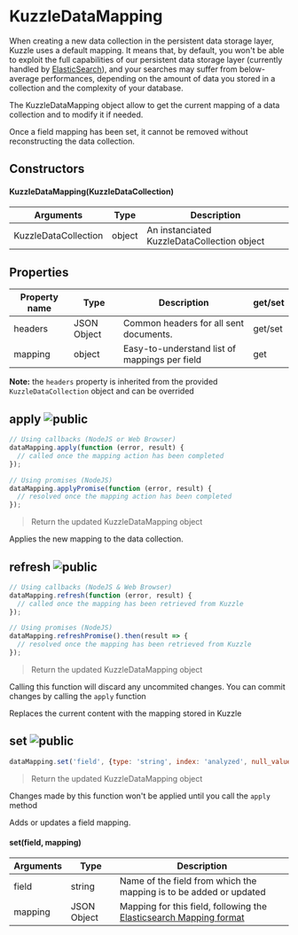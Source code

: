 # KuzzleDataMapping

When creating a new data collection in the persistent data storage layer, Kuzzle uses a default mapping.
It means that, by default, you won't be able to exploit the full capabilities of our persistent data storage layer (currently handled by [ElasticSearch](https://www.elastic.co/products/elasticsearch)), and your searches may suffer from below-average performances, depending on the amount of data you stored in a collection and the complexity of your database.

The KuzzleDataMapping object allow to get the current mapping of a data collection and to modify it if needed.

<aside class="notice">
Once a field mapping has been set, it cannot be removed without reconstructing the data collection.
</aside>

## Constructors

#### KuzzleDataMapping(KuzzleDataCollection)

| Arguments | Type | Description |
|---------------|---------|----------------------------------------|
| KuzzleDataCollection | object | An instanciated KuzzleDataCollection object |

## Properties

| Property name | Type | Description | get/set |
|--------------|--------|-----------------------------------|---------|
| headers | JSON Object | Common headers for all sent documents. | get/set |
| mapping | object | Easy-to-understand list of mappings per field | get |

**Note:** the ``headers`` property is inherited from the provided ``KuzzleDataCollection`` object and can be overrided

## apply ![public](./images/public.png)

```js
// Using callbacks (NodeJS or Web Browser)
dataMapping.apply(function (error, result) {
  // called once the mapping action has been completed
});

// Using promises (NodeJS)
dataMapping.applyPromise(function (error, result) {
  // resolved once the mapping action has been completed
});
```

> Return the updated KuzzleDataMapping object

Applies the new mapping to the data collection.

## refresh ![public](./images/public.png)

```js
// Using callbacks (NodeJS & Web Browser)
dataMapping.refresh(function (error, result) {
  // called once the mapping has been retrieved from Kuzzle
});

// Using promises (NodeJS)
dataMapping.refreshPromise().then(result => {
  // resolved once the mapping has been retrieved from Kuzzle
});
```

> Return the updated KuzzleDataMapping object

<aside class="warning">
Calling this function will discard any uncommited changes. You can commit changes by calling the <code>apply</code> function
</aside>

Replaces the current content with the mapping stored in Kuzzle

## set ![public](./images/public.png)

```js
dataMapping.set('field', {type: 'string', index: 'analyzed', null_value: ''});
```

> Return the updated KuzzleDataMapping object

<aside class="notice">Changes made by this function won't be applied until you call the <code>apply</code> method</aside>

Adds or updates a field mapping.

#### set(field, mapping)

| Arguments | Type | Description |
|---------------|---------|----------------------------------------|
| field | string | Name of the field from which the mapping is to be added or updated |
| mapping | JSON Object | Mapping for this field, following the [Elasticsearch Mapping format](https://www.elastic.co/guide/en/elasticsearch/reference/1.3/mapping.html)
